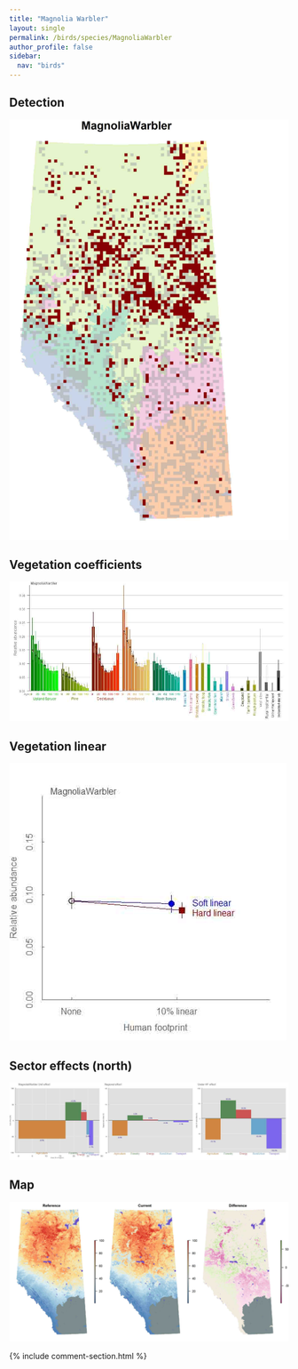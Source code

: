 ```yaml
---
title: "Magnolia Warbler"
layout: single
permalink: /birds/species/MagnoliaWarbler
author_profile: false
sidebar:
  nav: "birds"
---
```


<h2>Detection</h2>

![](/assets/images/birds/MagnoliaWarbler/det.jpg)

<h2>Vegetation coefficients</h2>

![](/assets/images/birds/MagnoliaWarbler/veghf.jpg)

<h2>Vegetation linear</h2>

![](/assets/images/birds/MagnoliaWarbler/lin-north.jpg)

<h2>Sector effects (north)</h2>

![](/assets/images/birds/MagnoliaWarbler/sector-north.jpg)

<h2>Map</h2>

![](/assets/images/birds/MagnoliaWarbler/map.jpg)

{% include comment-section.html %}
